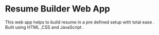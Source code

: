 # Resume Builder Web App
 This web app helps to build resume in a pre defined setup with total ease . Built using HTML ,CSS and JavaScript .

